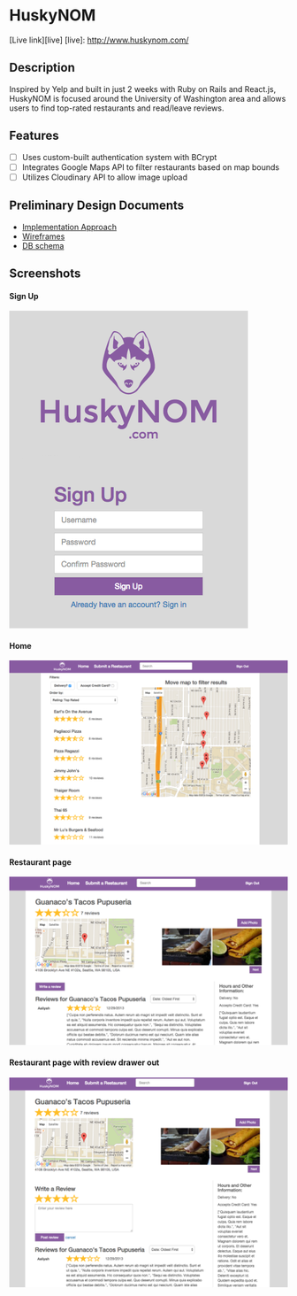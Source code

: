 # HuskyNOM

[Live link][live]
[live]: http://www.huskynom.com/

## Description

Inspired by Yelp and built in just 2 weeks with Ruby on Rails and React.js, HuskyNOM is focused around the University of Washington area and allows users to find top-rated restaurants and read/leave reviews.

## Features
- [ ] Uses custom-built authentication system with BCrypt
- [ ] Integrates Google Maps API to filter restaurants based on map bounds
- [ ] Utilizes Cloudinary API to allow image upload

## Preliminary Design Documents
* [Implementation Approach][approach]
* [Wireframes][wireframes]
* [DB schema][schema]

[approach]: ./docs/approach.md
[wireframes]: ./docs/views.md
[schema]: ./docs/schema.md

## Screenshots
#### Sign Up
![signup]
#### Home
![home]
#### Restaurant page
![restaurant]
#### Restaurant page with review drawer out
![review]

[signup]: ./docs/screenshots/signup.png
[home]: ./docs/screenshots/home.png
[restaurant]: ./docs/screenshots/restaurant.png
[review]: ./docs/screenshots/review.png
